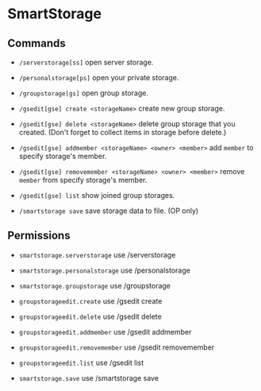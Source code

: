 # SmartStorage

## Commands

* `/serverstorage[ss]`
open server storage.

* `/personalstorage[ps]`
open your private storage.

* `/groupstorage[gs]`
open group storage.

* `/gsedit[gse] create <storageName>`
create new group storage.

* `/gsedit[gse] delete <storageName>`
delete group storage that you created. (Don't forget to collect items in storage before delete.)

* `/gsedit[gse] addmember <storageName> <owner> <member>`
add `member` to specify storage's member.

* `/gsedit[gse] removemember <storageName> <owner> <member>`
remove `member` from specify storage's member.

* `/gsedit[gse] list`
show joined group storages.

* `/smartstorage save`
save storage data to file. (OP only)

## Permissions

* `smartstorage.serverstorage`
use /serverstorage

* `smartstorage.personalstorage`
use /personalstorage

* `smartstorage.groupstorage`
use /groupstorage

* `groupstorageedit.create`
use /gsedit create

* `groupstorageedit.delete`
use /gsedit delete

* `groupstorageedit.addmember`
use /gsedit addmember

* `groupstorageedit.removemember`
use /gsedit removemember

* `groupstorageedit.list`
use /gsedit list

* `smartstorage.save`
use /smartstorage save
